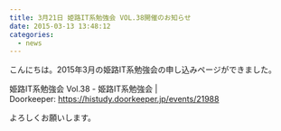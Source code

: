 ```yaml
---
title: 3月21日 姫路IT系勉強会 VOL.38開催のお知らせ
date: 2015-03-13 13:48:12
categories:
  - news
---
```


こんにちは。2015年3月の姫路IT系勉強会の申し込みページができました。

姫路IT系勉強会 Vol.38 - 姫路IT系勉強会 | Doorkeeper: <https://histudy.doorkeeper.jp/events/21988>

よろしくお願いします。
